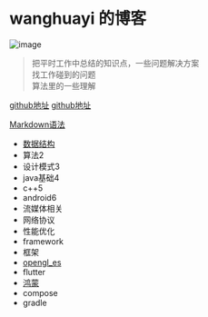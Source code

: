 # wanghuayi 的博客
![image](https:/asugar.github.io/imgs/index.webp)

> 把平时工作中总结的知识点，一些问题解决方案        
> 找工作碰到的问题        
> 算法里的一些理解        

<a href="https://asugar.github.io/" title="超链接title">github地址</a>
[github地址](https://asugar.github.io/ "hi")


[Markdown语法](https://markdown.com.cn/basic-syntax/links.html)

- [数据结构][1]
- 算法2
- 设计模式3
- java基础4
- c++5
- android6
- 流媒体相关
- 网络协议
- 性能优化
- framework
- 框架
- [opengl_es][7]
- flutter
- [鸿蒙][8]
- compose
- gradle

[1]: https://asugar.github.io/some.md "数据结构"
[7]: https://asugar.github.io/opengl_es "epengl_es"
[8]: https://asugar.github.io/harmonyos "harmonyos"
